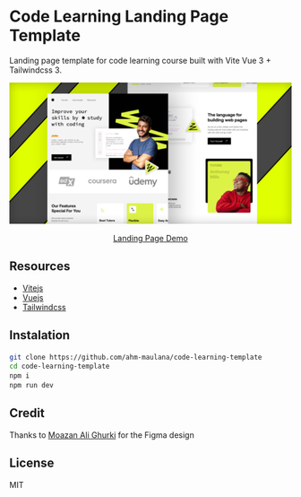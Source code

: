 # Code Learning Landing Page Template
Landing page template for code learning course built with Vite Vue 3 + Tailwindcss 3.

![Online Course Landing Page With Vite Vue3 + Tailwindcss3](public/img/cover.png)

<p align="center"><a href="https://code-learning-template.netlify.app">Landing Page Demo</a></p>

## Resources
- [Vitejs](https://vitejs.dev/)
- [Vuejs](https://vuejs.org/)
- [Tailwindcss](https://tailwindcss.com/)

## Instalation
```bash
git clone https://github.com/ahm-maulana/code-learning-template
cd code-learning-template
npm i
npm run dev
```

## Credit
Thanks to [Moazan Ali Ghurki](https://www.figma.com/community/file/1131192298597240528) for the Figma design

## License
MIT